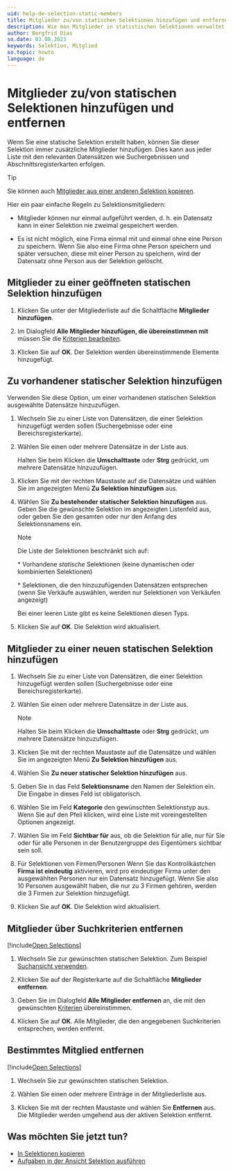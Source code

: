 ```yaml
---
uid: help-de-selection-static-members
title: Mitglieder zu/von statischen Selektionen hinzufügen und entfernen
description: Wie man Mitglieder in statistischen Selektionen verwaltet.
author: Bergfrid Dias
so.date: 03.08.2023
keywords: Selektion, Mitglied
so.topic: howto
language: de
---
```


# Mitglieder zu/von statischen Selektionen hinzufügen und entfernen

Wenn Sie eine statische Selektion erstellt haben, können Sie dieser Selektion immer zusätzliche Mitglieder hinzufügen. Dies kann aus jeder Liste mit den relevanten Datensätzen wie Suchergebnissen und Abschnittsregisterkarten erfolgen.

> [!TIP]
> Sie können auch [Mitglieder aus einer anderen Selektion kopieren][3].

Hier ein paar einfache Regeln zu Selektionsmitgliedern:

* Mitglieder können nur einmal aufgeführt werden, d. h. ein Datensatz kann in einer Selektion nie zweimal gespeichert werden.

* Es ist nicht möglich, eine Firma einmal mit und einmal ohne eine Person zu speichern. Wenn Sie also eine Firma ohne Person speichern und später versuchen, diese mit einer Person zu speichern, wird der Datensatz ohne Person aus der Selektion gelöscht.

## Mitglieder zu einer geöffneten statischen Selektion hinzufügen

1. Klicken Sie unter der Mitgliederliste auf die Schaltfläche **Mitglieder hinzufügen**.

2. Im Dialogfeld **Alle Mitglieder hinzufügen, die übereinstimmen mit** müssen Sie die [Kriterien bearbeiten][2].

3. Klicken Sie auf **OK**. Der Selektion werden übereinstimmende Elemente hinzugefügt.

## Zu vorhandener statischer Selektion hinzufügen

Verwenden Sie diese Option, um einer vorhandenen statischen Selektion ausgewählte Datensätze hinzuzufügen.

1. Wechseln Sie zu einer Liste von Datensätzen, die einer Selektion hinzugefügt werden sollen (Suchergebnisse oder eine Bereichsregisterkarte).

2. Wählen Sie einen oder mehrere Datensätze in der Liste aus.

    Halten Sie beim Klicken die **Umschalttaste** oder **Strg** gedrückt, um mehrere Datensätze hinzuzufügen.

3. Klicken Sie mit der rechten Maustaste auf die Datensätze und wählen Sie im angezeigten Menü **Zu Selektion hinzufügen** aus.

4. Wählen Sie **Zu bestehender statischer Selektion hinzufügen** aus. Geben Sie die gewünschte Selektion im angezeigten Listenfeld aus, oder geben Sie den gesamten oder nur den Anfang des Selektionsnamens ein.

    > [!NOTE]
    > Die Liste der Selektionen beschränkt sich auf:
    >
    > \* Vorhandene *statische* Selektionen (keine dynamischen oder kombinierten Selektionen)
    >
    > \* Selektionen, die den hinzuzufügenden Datensätzen entsprechen (wenn Sie Verkäufe auswählen, werden nur Selektionen von Verkäufen angezeigt)
    >
    > Bei einer leeren Liste gibt es keine Selektionen diesen Typs.

5. Klicken Sie auf **OK**. Die Selektion wird aktualisiert.

## Mitglieder zu einer neuen statischen Selektion hinzufügen

1. Wechseln Sie zu einer Liste von Datensätzen, die einer Selektion hinzugefügt werden sollen (Suchergebnisse oder eine Bereichsregisterkarte).

2. Wählen Sie einen oder mehrere Datensätze in der Liste aus.

    > [!NOTE]
    > Halten Sie beim Klicken die **Umschalttaste** oder **Strg** gedrückt, um mehrere Datensätze hinzuzufügen.

3. Klicken Sie mit der rechten Maustaste auf die Datensätze und wählen Sie im angezeigten Menü **Zu Selektion hinzufügen** aus.

4. Wählen Sie **Zu neuer statischer Selektion hinzufügen** aus.

5. Geben Sie in das Feld **Selektionsname** den Namen der Selektion ein. Die Eingabe in dieses Feld ist obligatorisch.

6. Wählen Sie im Feld **Kategorie** den gewünschten Selektionstyp aus. Wenn Sie auf den Pfeil klicken, wird eine Liste mit voreingestellten Optionen angezeigt.

7. Wählen Sie im Feld **Sichtbar für** aus, ob die Selektion für alle, nur für Sie oder für alle Personen in der Benutzergruppe des Eigentümers sichtbar sein soll.

8. Für Selektionen von Firmen/Personen Wenn Sie das Kontrollkästchen **Firma ist eindeutig** aktivieren, wird pro eindeutiger Firma unter den ausgewählten Personen nur ein Datensatz hinzugefügt. Wenn Sie also 10 Personen ausgewählt haben, die nur zu 3 Firmen gehören, werden die 3 Firmen zur Selektion hinzugefügt.

9. Klicken Sie auf **OK**. Die Selektion wird aktualisiert.

## Mitglieder über Suchkriterien entfernen

[!include[Open Selections](../includes/goto-selections.md)]

1. Wechseln Sie zur gewünschten statischen Selektion. Zum Beispiel [Suchansicht verwenden][2].

1. Klicken Sie auf der Registerkarte auf die Schaltfläche **Mitglieder entfernen**.

1. Geben Sie im Dialogfeld **Alle Mitglieder entfernen** an, die mit den gewünschten [Kriterien][5] übereinstimmen.

1. Klicken Sie auf **OK**. Alle Mitglieder, die den angegebenen Suchkriterien entsprechen, werden entfernt.

## Bestimmtes Mitglied entfernen

[!include[Open Selections](../includes/goto-selections.md)]

1. Wechseln Sie zur gewünschten statischen Selektion.

1. Wählen Sie einen oder mehrere Einträge in der Mitgliederliste aus.

1. Klicken Sie mit der rechten Maustaste und wählen Sie **Entfernen** aus. Die Mitglieder werden umgehend aus der aktiven Selektion entfernt.

## Was möchten Sie jetzt tun?

* [In Selektionen kopieren][3]
* [Aufgaben in der Ansicht Selektion ausführen][4]

<!-- Referenced links -->
[2]: ../../../learn/find-screen.md
[5]: ../../../learn/search-criteria.md
[3]: copy-members-to.md
[4]: ../../../../learn/getting-started/index.md

<!-- Referenced images -->
